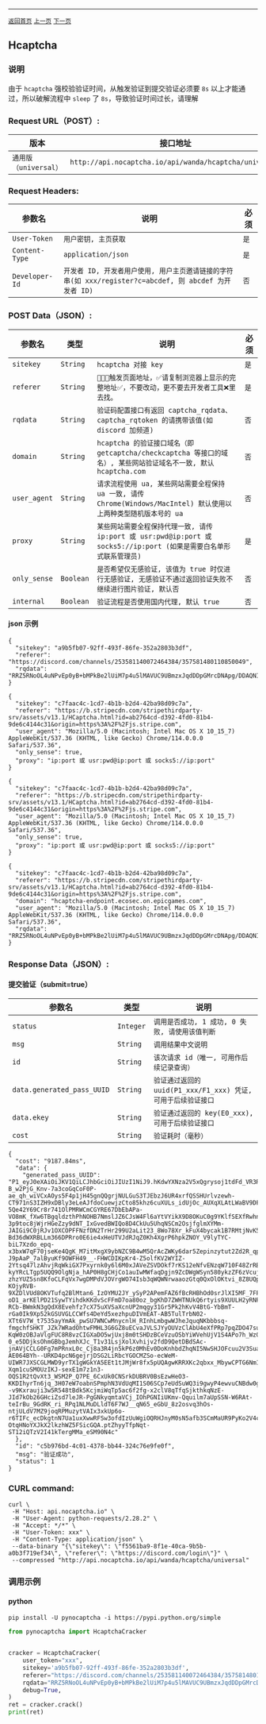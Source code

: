 ------
[`返回首页`](../README.md)    [`上一页`](incapsula.md)      [`下一页`](akamai.md)

## Hcaptcha

### 说明

  由于 `hcaptcha` 强校验验证时间，从触发验证到提交验证必须要 `8s` 以上才能通过，所以破解流程中 `sleep` 了 `8s`，导致验证时间过长，请理解

### Request URL（POST）:

| 版本               | 接口地址                                                    |
|------------------|---------------------------------------------------------|
| `通用版（universal）` | `http://api.nocaptcha.io/api/wanda/hcaptcha/universal` |

### Request Headers:

| 参数名            | 说明                 | 必须  |
|----------------|--------------------|-----|
| `User-Token`   | `用户密钥, 主页获取`       | `是` |
| `Content-Type` | `application/json` | `是` |
| `Developer-Id` | `开发者 ID, 开发者用户使用, 用户主页邀请链接的字符串(如 xxx/register?c=abcdef, 则 abcdef 为开发者 ID)`           | `否` |

### POST Data（JSON）:

| 参数名          | 类型        | 说明                                                                                                                                                             | 必须  |
|--------------|-----------|----------------------------------------------------------------------------------------------------------------------------------------------------------------|-----|
| `sitekey`    | `String`  | `hcaptcha 对接 key`                                                                                                                          | `是` |
| `referer`    | `String`  | `🚨🚨🚨触发页面地址，✅请复制浏览器上显示的完整地址✅，不要改动，更不要去开发者工具❌里去找。`                                                                                         | `是` |
| `rqdata`     | `String`  | `验证码配置接口有返回 captcha_rqdata、captcha_rqtoken 的请携带该值(如 discord 加频道)`                                                                                         | `否` |
| `domain`     | `String`  | `hcaptcha 的验证接口域名（即 getcaptcha/checkcaptcha 等接口的域名）, 某些网站验证域名不一致, 默认 hcaptcha.com`                | `否` |
| `user_agent` | `String`  | `请求流程使用 ua, 某些网站需要全程保持 ua 一致, 请传 Chrome(Windows/MacIntel) 默认使用以上两种类型随机版本号的 ua`                | `否` |
| `proxy`      | `String`  | `某些网站需要全程保持代理一致, 请传 ip:port 或 usr:pwd@ip:port 或 socks5://ip:port (如果是需要白名单形式联系管理员)` | `是` |
| `only_sense` | `Boolean` | `是否希望仅无感验证, 该值为 true 时仅进行无感验证, 无感验证不通过返回验证失败不继续进行图片验证, 默认否`                                                                                                                                        | `否` |
| `internal`   | `Boolean` | `验证流程是否使用国内代理, 默认 true`                                                                                                                                        | `否` |

#### json 示例

```
{
  "sitekey": "a9b5fb07-92ff-493f-86fe-352a2803b3df",
  "referer": "https://discord.com/channels/253581140072464384/357581480110850049",
  "rqdata": "RRZ5RNoOL4uNPvEp0yB+bMPkBe2lUiM7p4u5lMAVUC9UBmzxJqdDDpGMrcDNApg/DDAQNIIlwEn2dLr7dZMg32I2bi523ZRfkAKpKxxg1sqnVW0xR9Y9ZCcwv54EiHeEqQ+iipixAVozAb6LjtwzNm2H9L15iSN8QfVrcp0Z",
}
```

```
{
  "sitekey": "c7faac4c-1cd7-4b1b-b2d4-42ba98d09c7a",
  "referer": "https://b.stripecdn.com/stripethirdparty-srv/assets/v13.1/HCaptcha.html?id=ab2764cd-d392-4fd0-81b4-9de6c4144c31&origin=https%3A%2F%2Fjs.stripe.com",
  "user_agent": "Mozilla/5.0 (Macintosh; Intel Mac OS X 10_15_7) AppleWebKit/537.36 (KHTML, like Gecko) Chrome/114.0.0.0 Safari/537.36",
  "only_sense": true,
  "proxy": "ip:port 或 usr:pwd@ip:port 或 socks5://ip:port"
}
```

```
{
  "sitekey": "c7faac4c-1cd7-4b1b-b2d4-42ba98d09c7a",
  "referer": "https://b.stripecdn.com/stripethirdparty-srv/assets/v13.1/HCaptcha.html?id=ab2764cd-d392-4fd0-81b4-9de6c4144c31&origin=https%3A%2F%2Fjs.stripe.com",
  "user_agent": "Mozilla/5.0 (Macintosh; Intel Mac OS X 10_15_7) AppleWebKit/537.36 (KHTML, like Gecko) Chrome/114.0.0.0 Safari/537.36",
  "only_sense": true,
  "proxy": "ip:port 或 usr:pwd@ip:port 或 socks5://ip:port"
}
```

```
{
  "sitekey": "c7faac4c-1cd7-4b1b-b2d4-42ba98d09c7a",
  "referer": "https://b.stripecdn.com/stripethirdparty-srv/assets/v13.1/HCaptcha.html?id=ab2764cd-d392-4fd0-81b4-9de6c4144c31&origin=https%3A%2F%2Fjs.stripe.com",
  "domain": "hcaptcha-endpoint.ecosec.on.epicgames.com",
  "user_agent": "Mozilla/5.0 (Macintosh; Intel Mac OS X 10_15_7) AppleWebKit/537.36 (KHTML, like Gecko) Chrome/114.0.0.0 Safari/537.36",
  "rqdata": "RRZ5RNoOL4uNPvEp0yB+bMPkBe2lUiM7p4u5lMAVUC9UBmzxJqdDDpGMrcDNApg/DDAQNIIlwEn2dLr7dZMg32I2bi523ZRfkAKpKxxg1sqnVW0xR9Y9ZCcwv54EiHeEqQ+iipixAVozAb6LjtwzNm2H9L15iSN8QfVrcp0Z",
}
```

### Response Data（JSON）:

#### 提交验证（submit=true）

| 参数名            | 类型        | 说明                            |
|----------------|-----------|-------------------------------|
| `status`       | `Integer` | `调用是否成功, 1 成功, 0 失败, 请使用该值判断` |
| `msg`          | `String`  | `调用结果中文说明`                    |
| `id`           | `String`  | `该次请求 id（唯一, 可用作后续记录查询）`      |
| `data.generated_pass_UUID` | `String`  | `验证通过返回的 uuid(P1_xxx/F1_xxx) 凭证, 可用于后续验证接口`    |
| `data.ekey` | `String`      | `验证通过返回的 key(E0_xxx), 可用于后续验证接口`    |
| `cost`         | `String`  | `验证耗时（毫秒）`                    |

```
{
  "cost": "9187.84ms",
  "data": {
    "generated_pass_UUID": "P1_eyJ0eXAiOiJKV1QiLCJhbGciOiJIUzI1NiJ9.hKdwYXNza2V5xQgrysoj1tdFd_VR3RIofSu3c6_GbvR06Vij1IQHe6xgiikPHQsrNZ0vlo68BcWRd2cR4jtM3QEUt-B_w2PjG_Knv-7a3coGqCoF0P-ae_qh_wiVCxAOys5F4p1jH45gnQQgrjNULGuS3TJEbzJ6UR4xrfQSSHUrlvzewh-CT971nS3IZH9xDBly3eLeAJfdoCuewjzCto85khz6cuXULs_idUjOc_AUXqXLAtLWaBV9DFbZ1TGIsfm5jMaCAm1E0AqA5aA0WjLOjpWGsJ73rFp5P27FxMWvKyv7X_PPs8hFQuWayPGNQLQQa1_rQxKbUNfGMbAz7C_R4Id8N3XpiTFgST9r9-5Qe42Y69Cr8r741OlPMRWCmCGYRE67DbEbAPa-VO8mK_fXw6TBgqldzthPhNOHB7NmslJZ6CJsW4Fl6aYtVYikX9D8OKuC0g9YKlfSEXfRwhnn5DB1X5fMkF0iVa95EI1jJNqM_Lwma-3p9toc8jWjrHGeZzy9dNT_IxGvedBWIQo8D4CkUu5UhqNSCm2OsjfglmXYMm-JAIGi9C0jRJv1OXCOPFFNzfDN2TrHr299U2aLit23_8Wo78Xr_kFuX4bycak1B7RMtjNvK5I6oUhKT3ERHDdQoyyI5PmPwjrNpr1yevETJjX5l_n76U5iDtxRTQ3fi3QnUgTMa6A4jcrKp6_9wVhfgou2qbKys9U6lonntmt6WUdUF4vJK_KiL9aOkdLf1ykzOWiV7f4hJXyeRmGfj-Bd36dWXRBLLm366DPRro0E6ie4xHeUTVJdRJqZ0Kh4XgrP6hpkZNOY_V9lyTYC-biL7Xzdo_epq-x3bxW7qF70jseKe4QgK_M7itMxgX9ybNZC9B4wM5QrAcZWKy6dar5Zepinzytut2Zd2R_qp-J9pAaP_7alByuKf9OWFH49__-FHWCDIKpKr4-Z5olfKV2WYIZ-2Ytsq47lzAhvjRqWkiGX7Pxyrnk0y6l6M0xJAVeZSVDOkf7rKS12eNfvENzqW710F48ZrRBbdYYJzqecuAkAjv59yXofcyjexJkqRS7ENr41v20N3wAyAGbHVTAWdUf_2S54V7kLJ31RMCi4hZLvo_DmF-kyYRcLTgp5UQQ9OlgNja_hAP0H8gCHjCo1auIwMWfaqDgjn9ZcDWgWSyn580ykzZF6zVcujbFN7HIGX5JDxAhEjXj7pf-zhzYUZ5sn8KfoCLFqVx7wgDMPdVJOVrgWO74Isb3qWQWNrwaaozGtq0QxOlOKtvi_8Z8UQp44S9HnlwIa9OKK_GDxGATuzH9aStwQi8j5JLYQ_w77dB_XsOPFRYc-KOjyRVB-9XZDlVUd8OKVTufq2BlMtan6_IzOYMU2JY_ySyP2APemFAZ6fBcRHBhOd0srJlXI5MF_7FPVjPFWca9rJFFyMFFbcmJkVHFxmm01jS_NfttGDkftiRWS5Qf7orG7uB2db-oD1_arKElPD21SywTYihdkKKdvScFFmD7oa80oz_bgKhD7ZWHTNUkQ6rtyis9XUULH2yRNPVXchJf35erfczcfCDlgpOdr9W-RCb-BWmkN3gQdX8Evehfz7cX75uXVSaXcnUP2mqgy31Gr5Pk2hKvV4BtG-YbBmT-rGa0Ik9Xp52kGSUVGLCCWfs4DeYd5xezhpuDIVmEAT-AB5TulTrbN02-XTt6V7W_t7535ayYmAk_pwSU7WNCwMnycnlH_RInhLmbgwWJheJquqNKbbbsq-fmgchfSHKT_JZk7WRadOhtwFMHL3G6GZ8uECvaJVLSJYyOUVzClAbU4eXfPRp7pqZDO47suOJHex44RqX7Crihob7BJUCJ32osm2BTNo1SfpiCkOhuZ6NocUR4MFua4aSRH5T11JElJh8tsjrmLp9lCv7Wyij8OvpAkLfZ-KqW0zOBJaVlgFUC8R8vzCIGXaDO5wjUxj8m0tSHDzBCeVzuOSbYiWVehUjV1S4APo7h_Wz0yo2e5nBWyn5dIfpYSa9Q7mUppON4inpiGJdb4Qi4_fmXKokGeTgAADgu-0_e5DDjksOhmGBbgJemhXJc_T1v31LsjXolXvhijv2fdD9QetDBdSAc-jnAVjCCLG0Fg7mPRnxL0c_Cj8a3R4jn5kP6z0MhEv0DoKnhbdZhqNI5NwSHJOFcuu2V3SuapT-AE064BYh--URKD4pcN6gejrjDSG2LiRbcYGOCMZSo-ecWeM-UIWR7JXSCGLMWD9yrTX1gWGkYA5EEt1tJMjWr8fx5pUQAgwKRRXKc2qbxx_MbywCPTG6Nm14mz_-Xqm1cuSMOUzIKJ-sexE1m7z1n3-OQS1R2tQvXt3_WSM2P_Q7PE_6CxUk0CNSrkDUBRV0BsEzwHeO3-KKDIhyrTn6jq_3H07eW7oabnSPmphN3VdUqMI1S06SCp7eUdSuWQ3i9gwyP4ewvuCNBdw0gz3t2QV0_hLFmAO0NLDdi7rACzYvMaDCMYrgCd2m1KHSRb1rfB76G_ckZa--v9Kxrauji3w5R548tBdk5KcjmiWqTp5ac6f2fg-x2clV8qTfqSjkthkqNzE-JId7kOb26GHciZsd7leJR-PgGNkyqmtaVCj_IOhPGNIiUKmv-Qquilm7aUpSSN-W6RAt-teIrBu_9GdRK_ri_RPq1NLMuDLldT6F7WJ__qN65_eGbU_8z2osvq3hOs-ntjULdV7MZ9joqRPMuzytVAIx3xkUp6o-r6TIFc_ecDkgtnN7Ua1uxXwwRFSw3ofdIzUuWgiOQRHJnyM0sN5afb3SCmMaUR9PyKo2V4cM5kK-OtqHNoYXJkX2lkzhWZ5FSicGQA.ptZhyyTfpNqt-ST12iQTzV2I41kTergMMa_eSM90N4c"
  },
  "id": "c5b976bd-4c01-4378-bb44-324c76e9fe0f",
  "msg": "验证成功",
  "status": 1
}
```

### CURL command:

```
curl \
 -H "Host: api.nocaptcha.io" \
 -H "User-Agent: python-requests/2.28.2" \
 -H "Accept: */*" \
 -H "User-Token: xxx" \
 -H "Content-Type: application/json" \
 --data-binary "{\"sitekey\": \"f5561ba9-8f1e-40ca-9b5b-a0b3f719ef34\", \"referer\": \"https://discord.com/login\"}" \
 --compressed "http://api.nocaptcha.io/api/wanda/hcaptcha/universal"
```

### 调用示例

#### python

```shell
pip install -U pynocaptcha -i https://pypi.python.org/simple
```

```python
from pynocaptcha import HcaptchaCracker


cracker = HcaptchaCracker(
    user_token="xxx",
    sitekey='a9b5fb07-92ff-493f-86fe-352a2803b3df',
    referer="https://discord.com/channels/253581140072464384/357581480110850049",
    rqdata="RRZ5RNoOL4uNPvEp0yB+bMPkBe2lUiM7p4u5lMAVUC9UBmzxJqdDDpGMrcDNApg/DDAQNIIlwEn2dLr7dZMg32I2bi523ZRfkAKpKxxg1sqnVW0xR9Y9ZCcwv54EiHeEqQ+iipixAVozAb6LjtwzNm2H9L15iSN8QfVrcp0Z",
    debug=True,
)
ret = cracker.crack()
print(ret)
```
